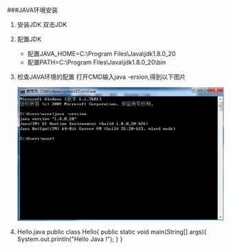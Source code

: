 ###JAVA环境安装

 1. 安装JDK
     双击JDK
     
 2. 配置JDK
     + 配置JAVA_HOME=C:\Program Files\Java\jdk1.8.0_20   
     + 配置PATH=C:\Program Files\Java\jdk1.8.0_20\bin
     
 3. 检查JAVA环境的配置
     打开CMD输入java -ersion,得到以下图片

    ![](1.1.png)

 4.  Hello.java
         public class Hello{
	     public static void main(String[] args){
		   System.out.println("Hello Java !");
	     }
          }
